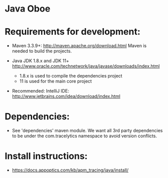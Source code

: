 Java Oboe
======================


# Requirements for development:

* Maven 3.3.9+:  http://maven.apache.org/download.html
  Maven is needed to build the projects.

* Java JDK 1.8.x and JDK 11+
  http://www.oracle.com/technetwork/java/javase/downloads/index.html 
  * 1.8.x is used to compile the dependencies project
  * 11 is used for the main core project
  
* Recommended: IntelliJ IDE: http://www.jetbrains.com/idea/download/index.html

# Dependencies:

* See 'dependencies' maven module. We want all 3rd party dependencies to be under the com.tracelytics namespace to avoid version conflicts. 

# Install instructions:

* https://docs.appoptics.com/kb/apm_tracing/java/install/
